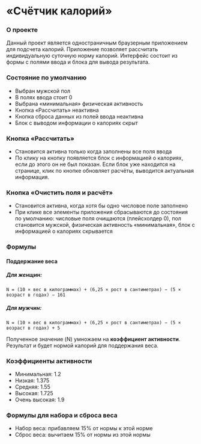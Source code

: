 # «Счётчик калорий»
### О проекте
Данный проект является одностраничным браузерным приложением для подсчета калорий.
Приложение позволяет рассчитать индивидуальную суточную норму калорий.
Интерфейс состоит из формы с полями ввода и блока для вывода результата.
### Состояние по умолчанию
- Выбран мужской пол
- В полях ввода стоит 0
- Выбрана «минимальная» физическая активность
- Кнопка «Рассчитать» неактивна
- Кнопка сброса данных из полей ввода неактивна
- Блок с выводом информации о калориях скрыт
### Кнопка «Рассчитать»
- Становится активна только когда заполнены все поля ввода
- По клику на кнопку появляется блок с информацией о калориях, если до этого он не был показан.
Если блок уже находится на странице, клик по кнопке обновляет расчёты, выводится актуальная информация.
### Кнопка «Очистить поля и расчёт»
- Становится активна, когда хотя бы одно числовое поле заполнено
- При клике все элементы приложения сбрасываются до состояния по умолчанию: числовые поля очищаются (плейсхолдер 0),
пол становится мужской, физическая активность «минимальная», блок с информацией о калориях скрывается
### Формулы
#### Поддержание веса
##### Для женщин:
```
N = (10 × вес в килограммах) + (6,25 × рост в сантиметрах) − (5 × возраст в годах) − 161
```
##### Для мужчин:
```
N = (10 × вес в килограммах) + (6,25 × рост в сантиметрах) − (5 × возраст в годах) + 5
```
Полученное значение (N) умножаем на **коэффициент активности**. Результат и будет нормой калорий для поддержания веса.
### Коэффициенты активности
- Минимальная: 1.2
- Низкая: 1.375
- Средняя: 1.55
- Высокая: 1.725
- Очень высокая: 1.9
### Формулы для набора и сброса веса
- Набор веса: прибавляем 15% от нормы к этой норме
- Сброс веса: вычитаем 15% от нормы из этой нормы
